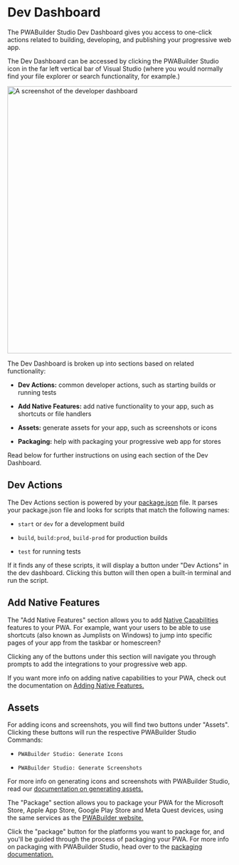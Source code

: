 # Dev Dashboard

The PWABuilder Studio Dev Dashboard gives you access to one-click actions related to building, developing, and publishing your progressive web app. 

The Dev Dashboard can be accessed by clicking the PWABuilder Studio icon in the far left vertical bar of Visual Studio (where you would normally find your file explorer or search functionality, for example.)

<div class="docs-image">
    <img src="/assets/studio/dev-dashboard/dev-dashboard.png" alt="A screenshot of the developer dashboard" width=600/>
</div>

The Dev Dashboard is broken up into sections based on related functionality:

* **Dev Actions:** common developer actions, such as starting builds or running tests

* **Add Native Features:** add native functionality to your app, such as shortcuts or file handlers

* **Assets:** generate assets for your app, such as screenshots or icons

* **Packaging:** help with packaging your progressive web app for stores

Read below for further instructions on using each section of the Dev Dashboard.


## Dev Actions

The Dev Actions section is powered by your [package.json](https://docs.npmjs.com/files/package.json) file. It parses your package.json file and looks for scripts that match the following names:

* `start` or `dev` for a development build

* `build`, `build:prod`, `build-prod` for production builds

* `test` for running tests

If it finds any of these scripts, it will display a button under "Dev Actions" in the dev dashboard. Clicking this button will then open a built-in terminal and run the script.

## Add Native Features

The "Add Native Features" section allows you to add [Native Capabilities](https://learn.microsoft.com/en-us/microsoft-edge/progressive-web-apps-chromium/#native-like-experiences) features to your PWA. For example, want your users to be able to use shortcuts (also known as Jumplists on Windows) to jump into specific pages of your app from the taskbar or homescreen? 

Clicking any of the buttons under this section will navigate you through prompts to add the integrations to your progressive web app.

If you want more info on adding native capabilities to your PWA, check out the documentation on [Adding Native Features.](/home/native-features)

## Assets
For adding icons and screenshots, you will find two buttons under "Assets". Clicking these buttons will run the respective PWABuilder Studio Commands:

* `PWABuilder Studio: Generate Icons`

* `PWABuilder Studio: Generate Screenshots`

For more info on generating icons and screenshots with PWABuilder Studio, read our [documentation on generating assets.](/studio/assets)

The "Package" section allows you to package your PWA for the Microsoft Store, Apple App Store, Google Play Store and Meta Quest devices, using the same services as the [PWABuilder website.](https://pwabuilder.com) 

Click the "package" button for the platforms you want to package for, and you'll be guided through the process of packaging your PWA. For more info on packaging with PWABuilder Studio, head over to the [packaging documentation.](/studio/packaging)